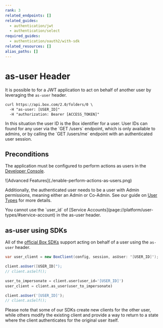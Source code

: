 ```yaml
---
rank: 3
related_endpoints: []
related_guides:
  - authentication/jwt
  - authentication/select
required_guides:
  - authentication/oauth2/with-sdk
related_resources: []
alias_paths: []
---
```


# as-user Header

It is possible to for a JWT application to act on behalf of another user
by leveraging the `as-user` header.

```curl
curl https://api.box.com/2.0/folders/0 \
  -H "as-user: [USER_ID]"
  -H "authorization: Bearer [ACCESS_TOKEN]"
```

<Message>
In this situation the user ID is the Box identifier for a user. User IDs can
found for any user via the `GET /users` endpoint, which is only available to
admins, or by calling the `GET /users/me` endpoint with an authenticated user
session.
</Message>

## Preconditions

The application must be configured to perform actions as users in the
[Developer Console][devconsole].

<ImageFrame border center>
  ![Advanced Features](./enable-perform-actions-as-users.png)
</ImageFrame>

Additionally, the authenticated user needs to be a user with Admin permissions,
meaning either an Admin or Co-Admin. See our guide on
[User Types](page://platform/user-types) for more details.

<Message>
You cannot use the `user_id` of
[Service Accounts](page://platform/user-types/#service-account)
in the as-user header.
</Message>

## as-user using SDKs

All of the [official Box SDKs][sdk] support acting on behalf of a user using the
`as-user` header.

<Tabs>
  <Tab title='.NET'>

```csharp
var user_client = new BoxClient(config, session, asUser: '[USER_ID]');
```

  </Tab>
  <Tab title='Java'>

```java
client.asUser([USER_ID]");
// client.asSelf();
```

  </Tab>
  <Tab title='Python'>

```python
user_to_impersonate = client.user(user_id='[USER_ID]')
user_client = client.as_user(user_to_impersonate)
```

  </Tab>
  <Tab title='Node'>

```js
client.asUser('[USER_ID]');
// client.asSelf();
```

  </Tab>
</Tabs>

<Message warning>
  Please note that some of our SDKs create new clients for the other user, while
  others modify the existing client and provide a way to return to a state where
  the client authenticates for the original user itself.
</Message>

[devconsole]: https://app.box.com/developers/console
[sdk]: g://tooling/sdks